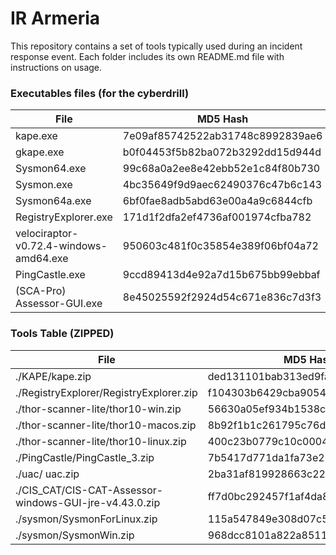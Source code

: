 # IR Armeria

This repository contains a set of tools typically used during an incident response event. Each folder includes its own README.md file with instructions on usage.
### Executables files (for the cyberdrill)
| File                                               | MD5 Hash                         |
|----------------------------------------------------|----------------------------------|
|kape.exe | 7e09af85742522ab31748c8992839ae6|
|gkape.exe | b0f04453f5b82ba072b3292dd15d944d|
|Sysmon64.exe | 99c68a0a2ee8e42ebb52e1c84f80b730|
|Sysmon.exe | 4bc35649f9d9aec62490376c47b6c143|
|Sysmon64a.exe | 6bf0fae8adb5abd63e00a4a9c6844cfb|
|RegistryExplorer.exe | 171d1f2dfa2ef4736af001974cfba782|
|velociraptor-v0.72.4-windows-amd64.exe|950603c481f0c35854e389f06bf04a72|
|PingCastle.exe|9ccd89413d4e92a7d15b675bb99ebbaf|
|(SCA-Pro) Assessor-GUI.exe|8e45025592f2924d54c671e836c7d3f3|



### Tools Table (ZIPPED)

| File                                               | MD5 Hash                         |
|----------------------------------------------------|----------------------------------|
| ./KAPE/kape.zip                                           | ded131101bab313ed9fa676f472e1922 |
| ./RegistryExplorer/RegistryExplorer.zip                   | f104303b6429cba9054373959862eb11 |
| ./thor-scanner-lite/thor10-win.zip                        | 56630a05ef934b1538c8397bb6da3fe3 |
| ./thor-scanner-lite/thor10-macos.zip                      | 8b92f1b1c261795c76de25b6a7bba0fb |
| ./thor-scanner-lite/thor10-linux.zip                      | 400c23b0779c10c0004fbf52cda8c1ae |
| ./PingCastle/PingCastle_3.zip                             | 7b5417d771da1fa73e221210af47d344 |
| ./uac/ uac.zip                                            | 2ba31af819928663c2287b36e9d960f7 |
| ./CIS_CAT/CIS-CAT-Assessor-windows-GUI-jre-v4.43.0.zip    | ff7d0bc292457f1af4da8f7348c410aa |
| ./sysmon/SysmonForLinux.zip                               | 115a547849e308d07c599c7a097452c8 |
| ./sysmon/SysmonWin.zip                                    | 968dcc8101a822a851135a0e9fb00cc0 |
